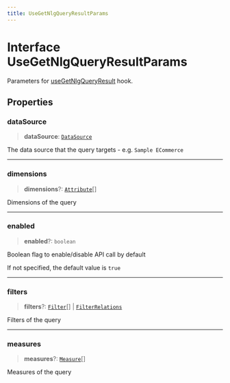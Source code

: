 ```yaml
---
title: UseGetNlgQueryResultParams
---
```


# Interface UseGetNlgQueryResultParams

Parameters for [useGetNlgQueryResult](../generative-ai/function.useGetNlgQueryResult.md) hook.

## Properties

### dataSource

> **dataSource**: [`DataSource`](../../sdk-data/type-aliases/type-alias.DataSource.md)

The data source that the query targets - e.g. `Sample ECommerce`

***

### dimensions

> **dimensions**?: [`Attribute`](../../sdk-data/interfaces/interface.Attribute.md)[]

Dimensions of the query

***

### enabled

> **enabled**?: `boolean`

Boolean flag to enable/disable API call by default

If not specified, the default value is `true`

***

### filters

> **filters**?: [`Filter`](../../sdk-data/interfaces/interface.Filter.md)[] \| [`FilterRelations`](../../sdk-data/interfaces/interface.FilterRelations.md)

Filters of the query

***

### measures

> **measures**?: [`Measure`](../../sdk-data/interfaces/interface.Measure.md)[]

Measures of the query
